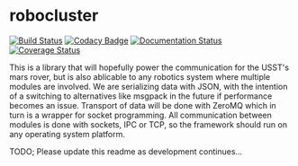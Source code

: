 # robocluster

[![Build Status](https://travis-ci.org/UofSSpaceTeam/robocluster.svg?branch=dev)](https://travis-ci.org/UofSSpaceTeam/robocluster)
[![Codacy Badge](https://api.codacy.com/project/badge/Grade/cbfd0fa1a8c64f9ea122553adfe32582)](https://www.codacy.com/app/UofSSpaceTeam/robocluster?utm_source=github.com&amp;utm_medium=referral&amp;utm_content=UofSSpaceTeam/robocluster&amp;utm_campaign=Badge_Grade)
[![Documentation Status](https://readthedocs.org/projects/robocluster/badge/?version=latest)](http://robocluster.readthedocs.io/en/latest/?badge=latest)
[![Coverage Status](https://coveralls.io/repos/github/UofSSpaceTeam/robocluster/badge.svg?branch=dev)](https://coveralls.io/github/UofSSpaceTeam/robocluster?branch=dev)

This is a library that will hopefully power the communication for the USST's mars rover,
but is also ablicable to any robotics system where multiple modules are involved.
We are serializing data with JSON, with the intention of a switching to alternatives like msgpack in the future if performance becomes an issue.
Transport of data will be done with ZeroMQ which in turn is a wrapper for socket programming.
All communication between modules is done with sockets, IPC or TCP, so the framework should run on any operating system platform.

TODO; Please update this readme as development continues...

